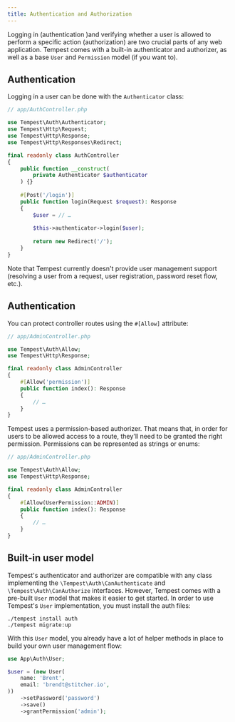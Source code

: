 ```yaml
---
title: Authentication and Authorization
---
```


Logging in (authentication )and verifying whether a user is allowed to perform a specific action (authorization) are two crucial parts of any web application. Tempest comes with a built-in authenticator and authorizer, as well as a base `User` and `Permission` model (if you want to).

## Authentication

Logging in a user can be done with the `Authenticator` class:

```php
// app/AuthController.php

use Tempest\Auth\Authenticator;
use Tempest\Http\Request;
use Tempest\Http\Response;
use Tempest\Http\Responses\Redirect;

final readonly class AuthController 
{
    public function __construct(
        private Authenticator $authenticator
    ) {}    
    
    #[Post('/login')]
    public function login(Request $request): Response
    {
        $user = // …
        
        $this->authenticator->login($user);
        
        return new Redirect('/');
    }
}
```

Note that Tempest currently doesn't provide user management support (resolving a user from a request, user registration, password reset flow, etc.).

## Authentication

You can protect controller routes using the `#[Allow]` attribute:


```php
// app/AdminController.php

use Tempest\Auth\Allow;
use Tempest\Http\Response;

final readonly class AdminController
{
    #[Allow('permission')]
    public function index(): Response
    {
        // …
    }
}
```

Tempest uses a permission-based authorizer. That means that, in order for users to be allowed access to a route, they'll need to be granted the right permission. Permissions can be represented as strings or enums:

```php
// app/AdminController.php

use Tempest\Auth\Allow;
use Tempest\Http\Response;

final readonly class AdminController
{
    #[Allow(UserPermission::ADMIN)]
    public function index(): Response
    {
        // …
    }
}
```

## Built-in user model

Tempest's authenticator and authorizer are compatible with any class implementing the `\Tempest\Auth\CanAuthenticate` and `\Tempest\Auth\CanAuthorize` interfaces. However, Tempest comes with a pre-built `User` model that makes it easier to get started. In order to use Tempest's `User` implementation, you must install the auth files:

```
./tempest install auth
./tempest migrate:up
```

With this `User` model, you already have a lot of helper methods in place to build your own user management flow:

```php
use App\Auth\User;

$user = (new User(
    name: 'Brent',
    email: 'brendt@stitcher.io',
))
    ->setPassword('password')
    ->save()
    ->grantPermission('admin');
```